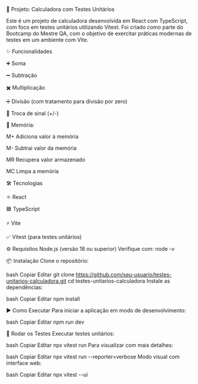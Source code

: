🧠 Projeto: Calculadora com Testes Unitários

Este é um projeto de calculadora desenvolvida em React com TypeScript, com foco em testes unitários utilizando Vitest. Foi criado como parte do Bootcamp do Mestre QA, com o objetivo de exercitar práticas modernas de testes em um ambiente com Vite.


✨ Funcionalidades

➕ Soma

➖ Subtração

✖️ Multiplicação

➗ Divisão (com tratamento para divisão por zero)

🔁 Troca de sinal (+/-)


🧠 Memória:

M+ Adiciona valor à memória

M- Subtrai valor da memória

MR Recupera valor armazenado

MC Limpa a memória


🛠️ Tecnologias

⚛️ React

🟦 TypeScript

⚡ Vite

✅ Vitest (para testes unitários)


⚙️ Requisitos
Node.js (versão 18 ou superior)
Verifique com: node -v


📦 Instalação
Clone o repositório:

bash
Copiar
Editar
git clone https://github.com/seu-usuario/testes-unitarios-calculadora.git
cd testes-unitarios-calculadora
Instale as dependências:

bash
Copiar
Editar
npm install


▶️ Como Executar
Para iniciar a aplicação em modo de desenvolvimento:

bash
Copiar
Editar
npm run dev


🧪 Rodar os Testes
Executar testes unitários:

bash
Copiar
Editar
npx vitest run
Para visualizar com mais detalhes:

bash
Copiar
Editar
npx vitest run --reporter=verbose
Modo visual com interface web:

bash
Copiar
Editar
npx vitest --ui
